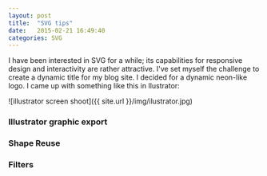 ```yaml
---
layout: post
title:  "SVG tips"
date:   2015-02-21 16:49:40
categories: SVG
---
```


I have been interested in SVG for a while; its capabilities for responsive design and interactivity are rather attractive. I've set myself the challenge to create a dynamic title for my blog site. I decided for a dynamic neon-like logo. I came up with something like this in Ilustrator:

![illustrator screen shoot]({{ site.url }}/img/ilustrator.jpg)


### Illustrator graphic export


### Shape Reuse

### Filters
